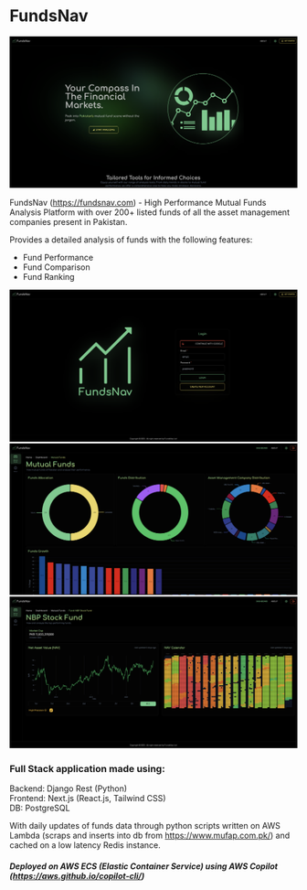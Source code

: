 # FundsNav

<!-- add image -->

![Home- FundsNav](./support/home-dark.png)

FundsNav (https://fundsnav.com) - High Performance Mutual Funds Analysis Platform with over 200+ listed funds of all the asset management companies present in Pakistan.

Provides a detailed analysis of funds with the following features:

- Fund Performance
- Fund Comparison
- Fund Ranking

![login - FundsNav](./support/login-dark.png)
![Dashboard - FundsNav](./support/dashboard-dark.png)
![Fund - FundsNav](./support/fund-dark.png)

### Full Stack application made using:

Backend: Django Rest (Python)
<br/>
Frontend: Next.js (React.js, Tailwind CSS)
<br/>
DB: PostgreSQL

With daily updates of funds data through python scripts written on AWS Lambda (scraps and inserts into db from https://www.mufap.com.pk/) and cached on a low latency Redis instance.

##### Deployed on AWS ECS (Elastic Container Service) using AWS Copilot (https://aws.github.io/copilot-cli/)
